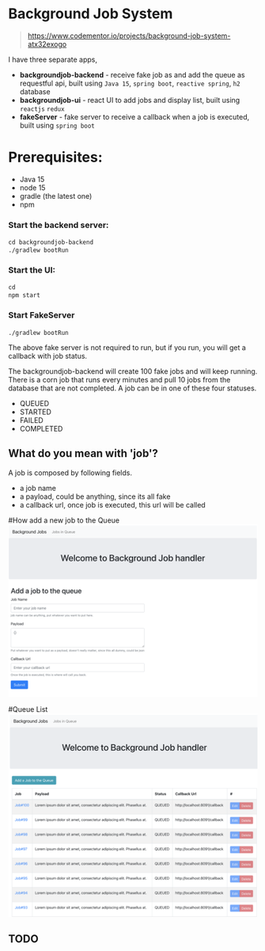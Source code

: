 Background Job System
=====================
> https://www.codementor.io/projects/background-job-system-atx32exogo

I have three separate apps,
- **backgroundjob-backend** - receive fake job as and add the queue as requestful api, built using `Java 15`, `spring boot`, `reactive spring`, `h2` database
- **backgroundjob-ui** - react UI to add jobs and display list, built using `reactjs` `redux`
- **fakeServer** - fake server to receive a callback when a job is executed, built using `spring boot`

# Prerequisites:
- Java 15
- node 15
- gradle (the latest one)
- npm 

### Start the backend server:
```
cd backgroundjob-backend
./gradlew bootRun
```

### Start the UI:
```
cd 
npm start
```

### Start FakeServer
```
./gradlew bootRun
```
The above fake server is not required to run, but if you run, you will get a callback with job status.


The backgroundjob-backend will create 100 fake jobs and will keep running. There is a corn job that runs every minutes and
pull 10 jobs from the database that are not completed.
A job can be in one of these four statuses.
- QUEUED
- STARTED
- FAILED
- COMPLETED 

## What do you mean with 'job'?

A job is composed by following fields.
- a job name
- a payload, could be anything, since its all fake
- a callback url, once job is executed, this url will be called

#How add a new job to the Queue 
![addToQueue](images/addToQueue.png)

#Queue List
![QueueList](images/queueList.png)

## TODO

